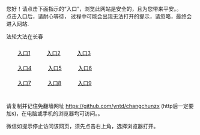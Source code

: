 您好！请点击下面指示的“入口”，浏览此网站是安全的，且为您带来平安。。 <br/>
点击入口后，请耐心等待， 过程中可能会出现无法打开的提示，请忽略，最终会进入网站. </br>

法轮大法在长春<br/>
<div style="padding:10px"><a style="margin:20px" target="_blank" href="https://da6fwpl46xl2a.cloudfront.net/2Qpsp?kzgouzc" id="ccLink1" rel="nofollow">入口1</a> <a target="_blank" style="margin:20px" href="https://d2oa3zf1tvstfy.cloudfront.net/2Qpsp?sbkgx" id="ccLink2" rel="nofollow">入口2</a> <a style="margin:20px" target="_blank" href="https://dkj72o2negp4.cloudfront.net/2Qpsp?exihzsw" id="ccLink3" rel="nofollow">入口3</a></div>

<div style="padding:10px" ><a style="margin:20px" target="_blank" href="https://da6fwpl46xl2a.cloudfront.net/2Qpsp?kzgouzc" id="ccLink4" rel="nofollow">入口4</a> <a style="margin:20px" href="https://d2oa3zf1tvstfy.cloudfront.net/2Qpsp?sbkgx" target="_blank" id="ccLink5" rel="nofollow">入口5</a> <a style="margin:20px" href="https://dkj72o2negp4.cloudfront.net/2Qpsp?exihzsw" target="_blank" id="ccLink6" rel="nofollow">入口6</a></div>

<div style="padding:10px"><a style="margin:20px" target="_blank" href="https://da6fwpl46xl2a.cloudfront.net/2Qpsp?kzgouzc" id="ccLink7" rel="nofollow">入口7</a> <a style="margin:20px" href="https://d2oa3zf1tvstfy.cloudfront.net/2Qpsp?sbkgx" target="_blank" id="ccLink8" rel="nofollow">入口8</a> <a style="margin:20px" target="_blank" href="https://dkj72o2negp4.cloudfront.net/2Qpsp?exihzsw" id="ccLink9" rel="nofollow">入口9</a></div>

<br/>



请复制并记住免翻墙网址 https://github.com/yntd/changchunzx (http后一定要加s)，在电脑或手机的浏览器均可访问。。<br/>

微信如提示停止访问该网页，须先点击右上角，选择浏览器打开。
